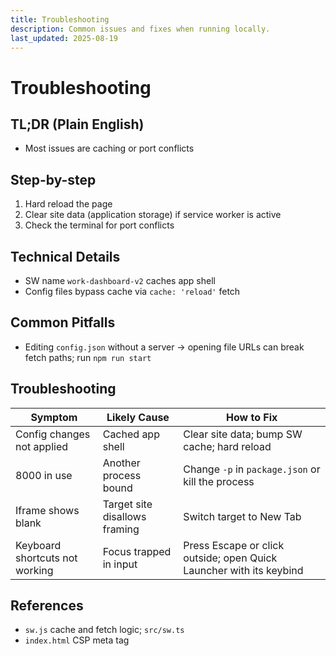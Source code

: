```yaml
---
title: Troubleshooting
description: Common issues and fixes when running locally.
last_updated: 2025-08-19
---
```


# Troubleshooting

## TL;DR (Plain English)
- Most issues are caching or port conflicts

## Step-by-step
1. Hard reload the page
2. Clear site data (application storage) if service worker is active
3. Check the terminal for port conflicts

## Technical Details
- SW name `work-dashboard-v2` caches app shell
- Config files bypass cache via `cache: 'reload'` fetch

## Common Pitfalls
- Editing `config.json` without a server → opening file URLs can break fetch paths; run `npm run start`

## Troubleshooting
| Symptom | Likely Cause | How to Fix |
| --- | --- | --- |
| Config changes not applied | Cached app shell | Clear site data; bump SW cache; hard reload |
| 8000 in use | Another process bound | Change `-p` in `package.json` or kill the process |
| Iframe shows blank | Target site disallows framing | Switch target to New Tab |
| Keyboard shortcuts not working | Focus trapped in input | Press Escape or click outside; open Quick Launcher with its keybind |

## References
- `sw.js` cache and fetch logic; `src/sw.ts`
- `index.html` CSP meta tag 
